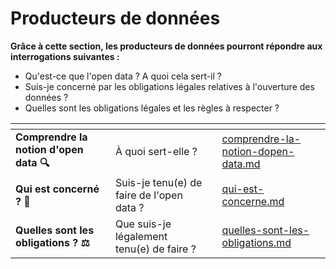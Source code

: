 # Producteurs de données

**Grâce à cette section, les producteurs de données pourront répondre aux interrogations suivantes :**&#x20;

* Qu'est-ce que l'open data ? A quoi cela sert-il ?&#x20;
* Suis-je concerné par les obligations légales relatives à l'ouverture des données ?
* Quelles sont les obligations légales et les règles à respecter ?

<table data-view="cards"><thead><tr><th></th><th></th><th></th><th data-hidden data-card-target data-type="content-ref"></th></tr></thead><tbody><tr><td><strong>Comprendre la notion d'open data 🔍</strong></td><td>À quoi sert-elle ?</td><td></td><td><a href="../reutilisateurs-de-donnees/comprendre-la-notion-dopen-data.md">comprendre-la-notion-dopen-data.md</a></td></tr><tr><td><strong>Qui est concerné ? 👤</strong></td><td>Suis-je tenu(e) de faire de l'open data ? </td><td></td><td><a href="qui-est-concerne.md">qui-est-concerne.md</a></td></tr><tr><td><strong>Quelles sont les obligations ? ⚖️</strong></td><td>Que suis-je légalement tenu(e) de faire ? </td><td></td><td><a href="quelles-sont-les-obligations.md">quelles-sont-les-obligations.md</a></td></tr></tbody></table>
